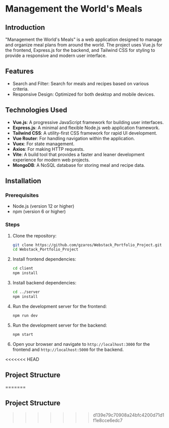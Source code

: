 # Management the World's Meals

## Introduction
"Management the World's Meals" is a web application designed to manage and organize meal plans from around the world. The project uses Vue.js for the frontend, Express.js for the backend, and Tailwind CSS for styling to provide a responsive and modern user interface.

## Features
- Search and Filter: Search for meals and recipes based on various criteria.
- Responsive Design: Optimized for both desktop and mobile devices.

## Technologies Used
- **Vue.js**: A progressive JavaScript framework for building user interfaces.
- **Express.js**: A minimal and flexible Node.js web application framework.
- **Tailwind CSS**: A utility-first CSS framework for rapid UI development.
- **Vue Router**: For handling navigation within the application.
- **Vuex**: For state management.
- **Axios**: For making HTTP requests.
- **Vite**: A build tool that provides a faster and leaner development experience for modern web projects.
- **MongoDB**: A NoSQL database for storing meal and recipe data.

## Installation

### Prerequisites
- Node.js (version 12 or higher)
- npm (version 6 or higher)

### Steps
1. Clone the repository:
    ```bash
    git clone https://github.com/gzaros/Webstack_Portfolio_Project.git
    cd Webstack_Portfolio_Project
    ```

2. Install frontend dependencies:
    ```bash
    cd client
    npm install
    ```

3. Install backend dependencies:
    ```bash
    cd ../server
    npm install
    ```

4. Run the development server for the frontend:
    ```bash
    npm run dev
    ```

5. Run the development server for the backend:
    ```bash
    npm start
    ```

6. Open your browser and navigate to `http://localhost:3000` for the frontend and `http://localhost:5000` for the backend.

<<<<<<< HEAD
## Project Structure
=======
## Project Structure
>>>>>>> d139e79c70908a24bfc4200d71d1f1e8cce6edc7
